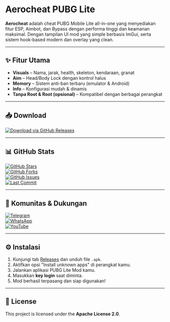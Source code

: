 # Aerocheat PUBG Lite

**Aerocheat** adalah cheat PUBG Mobile Lite all-in-one yang menyediakan fitur ESP, Aimbot, dan Bypass dengan performa tinggi dan keamanan maksimal. Dengan tampilan UI mod yang simple berbasis ImGui, serta sistem hook-based modern dan overlay yang clean.

---

## ✨ Fitur Utama

- **Visuals** – Nama, jarak, health, skeleton, kendaraan, granat  
- **Aim** – Head/Body Lock dengan kontrol halus  
- **Memory** – Sistem anti-ban terbaru (emulator & Android)  
- **Info** – Konfigurasi mudah & dinamis  
- **Tanpa Root & Root (opsional)** – Kompatibel dengan berbagai perangkat  

---

## 📥 Download

[![Download via GitHub Releases](https://img.shields.io/badge/Download-Release-blue?style=for-the-badge&logo=github)](https://github.com/mojoxid/AeroCheat/releases)

---

## 📊 GitHub Stats

[![GitHub Stars](https://img.shields.io/github/stars/mojoxid/AeroCheat?style=social)](https://github.com/mojoxid/AeroCheat/stargazers)  
[![GitHub Forks](https://img.shields.io/github/forks/mojoxid/AeroCheat?style=social)](https://github.com/mojoxid/AeroCheat/network/members)  
[![GitHub Issues](https://img.shields.io/github/issues/mojoxid/AeroCheat?style=flat)](https://github.com/mojoxid/AeroCheat/issues)  
[![Last Commit](https://img.shields.io/github/last-commit/mojoxid/AeroCheat?style=flat)](https://github.com/mojoxid/AeroCheat/commits/main)

---

## 📱 Komunitas & Dukungan

[![Telegram](https://img.shields.io/badge/Telegram-Join%20Group-2CA5E0?style=for-the-badge&logo=telegram)](https://t.me/Aerocheats_id)  
[![WhatsApp](https://img.shields.io/badge/WhatsApp-Join%20Group-25D366?style=for-the-badge&logo=whatsapp)](https://chat.whatsapp.com/HUYV2mdlKf0IEkX9enm7IK)  
[![YouTube](https://img.shields.io/badge/YouTube-Tutorials-FF0000?style=for-the-badge&logo=youtube)](https://youtube.com/@aerocheats-h1?si=PsXQPl9RTxIqhSxW)

---

## ⚙️ Instalasi

1. Kunjungi tab [Releases](https://github.com/mojoxid/AeroCheat/releases) dan unduh file `.apk`.  
2. Aktifkan opsi "Install unknown apps" di perangkat kamu.  
3. Jalankan aplikasi PUBG Lite Mod kamu.  
4. Masukkan **key login** saat diminta.  
5. Mod berhasil terpasang dan siap digunakan!

---

## 📝 License

This project is licensed under the **Apache License 2.0**.
